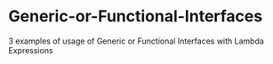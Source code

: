 # Generic-or-Functional-Interfaces
3 examples of usage of Generic or Functional Interfaces with Lambda Expressions
